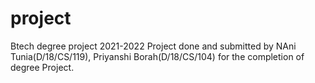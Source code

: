 # project
Btech degree project 2021-2022
Project done and submitted by NAni Tunia(D/18/CS/119), Priyanshi Borah(D/18/CS/104) for the completion of degree Project.

